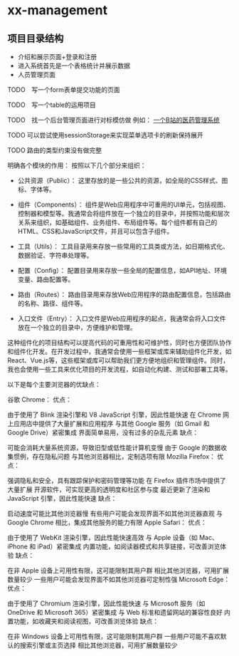 # xx-management

## 项目目录结构
+ 介绍和展示页面+登录和注册
+ 进入系统首先是一个表格统计并展示数据
+ 人员管理页面

TODO　写一个form表单提交功能的页面

TODO　写一个table的运用项目


TODO　找一个后台管理页面进行对标模仿做
例如： [一个B站的医药管理系统](https://www.bilibili.com/video/BV12G411A7zR/?p=7&spm_id_from=pageDriver&vd_source=9a25169e10cee14a220c559b6e40fdc0)

TODO 可以尝试使用sessionStorage来实现菜单选项卡的刷新保持展开

TODO 路由的类型约束没有做完整

明确各个模块的作用：
按照以下几个部分来组织：

 + 公共资源（Public）： 这里存放的是一些公共的资源，如全局的CSS样式、图标、字体等。

 +  组件（Components）： 组件是Web应用程序中可重用的UI单元，包括视图、控制器和模型等。我通常会将组件放在一个独立的目录中，并按照功能和层次关系来组织，如基础组件、业务组件、布局组件等。每个组件都有自己的HTML、CSS和JavaScript文件，并且可以包含子组件。

 +  工具（Utils）： 工具目录用来存放一些常用的工具类或方法，如日期格式化、数据验证、字符串处理等。

 +  配置（Config）： 配置目录用来存放一些全局的配置信息，如API地址、环境变量、路由配置等。

 +  路由（Routes）： 路由目录用来存放Web应用程序的路由配置信息，包括路由的名称、路径、组件等。

 +  入口文件（Entry）： 入口文件是Web应用程序的起点，我通常会将入口文件放在一个独立的目录中，方便维护和管理。

这种组件化的项目结构可以提高代码的可重用性和可维护性，同时也方便团队协作和组件化开发。在开发过程中，我通常会使用一些框架或库来辅助组件化开发，如React、Vue.js等，这些框架或库可以帮助我们更方便地组织和管理组件。同时，我也会使用一些工具来优化项目的开发流程，如自动化构建、测试和部署工具等。


以下是每个主要浏览器的优缺点：

谷歌 Chrome：
优点：

由于使用了 Blink 渲染引擎和 V8 JavaScript 引擎，因此性能快速
在 Chrome 网上应用店中提供了大量扩展和应用程序
与其他 Google 服务（如 Gmail 和 Google Drive）紧密集成
界面简单易用，没有过多的杂乱元素
缺点：

可能会消耗大量系统资源，导致旧型或低性能计算机变慢
由于 Google 的数据收集惯例，存在隐私问题
与其他浏览器相比，定制选项有限
Mozilla Firefox：
优点：

强调隐私和安全，具有跟踪保护和密码管理等功能
在 Firefox 插件市场中提供了大量扩展
开源软件，可实现更高的透明度和社区参与度
最近更新了渲染和 JavaScript 引擎，因此性能快速
缺点：

启动速度可能比其他浏览器慢
有些用户可能会发现界面不如其他浏览器直观
与 Google Chrome 相比，集成其他服务的能力有限
Apple Safari：
优点：

由于使用了 WebKit 渲染引擎，因此性能快速高效
与 Apple 设备（如 Mac、iPhone 和 iPad）紧密集成
内置功能，如阅读器模式和共享链接，可改善浏览体验
缺点：

在非 Apple 设备上可用性有限，这可能限制其用户群
相比其他浏览器，可用扩展数量较少
一些用户可能会发现界面不如其他浏览器可定制性强
Microsoft Edge：
优点：

由于使用了 Chromium 渲染引擎，因此性能快速
与 Microsoft 服务（如 OneDrive 和 Microsoft 365）紧密集成
与 Web 标准和遗留网站的兼容性良好
内置功能，如收藏夹和阅读视图，可改善浏览体验
缺点：

在非 Windows 设备上可用性有限，这可能限制其用户群
一些用户可能不喜欢默认的搜索引擎或主页选择
相比其他浏览器，可用扩展数量较少
